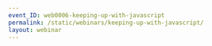 ```yaml
---
event_ID: web0006-keeping-up-with-javascript
permalink: /static/webinars/keeping-up-with-javascript/
layout: webinar
---
```

